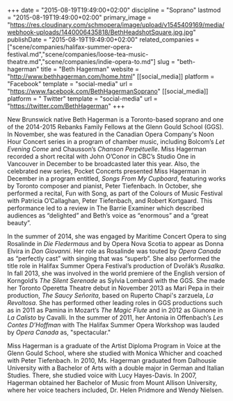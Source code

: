 +++
date = "2015-08-19T19:49:00+02:00"
discipline = "Soprano"
lastmod = "2015-08-19T19:49:00+02:00"
primary_image = "https://res.cloudinary.com/schmopera/image/upload/v1545409169/media/webhook-uploads/1440006435818/BethHeadshotSquare.jpg.jpg"
publishDate = "2015-08-19T19:49:00+02:00"
related_companies = ["scene/companies/halifax-summer-opera-festival.md","scene/companies/loose-tea-music-theatre.md","scene/companies/indie-opera-to.md"]
slug = "beth-hagerman"
title = "Beth Hagerman"
website = "http://www.bethhagerman.com/home.html"
[[social_media]]
platform = "Facebook"
template = "social-media"
url = "https://www.facebook.com/BethHagermanSoprano"
[[social_media]]
platform = " Twitter"
template = "social-media"
url = "https://twitter.com/BethHagerman"
+++

New Brunswick native Beth Hagerman is a Toronto-based soprano and one of the 2014-2015 Rebanks Family Fellows at the Glenn Gould School (GGS). In November, she was featured in the Canadian Opera Company's Noon Hour Concert series in a program of chamber music, including Bolcom’s *Let Evening Come* and Chausson’s *Chanson Perpétuelle*. Miss Hagerman recorded a short recital with John O’Conor in CBC’s Studio One in Vancouver in December to be broadcasted later this year. Also, the celebrated new series, Pocket Concerts presented Miss Hagerman in December in a program entitled, *Songs From My Cupboard*, featuring works by Toronto composer and pianist, Peter Tiefenbach.  In October, she performed a recital, Fun with Song, as part of the Colours of Music Festival with Patricia O’Callaghan, Peter Tiefenbach, and Robert Kortgaard. This performance led to a review in The Barrie Examiner which described audiences as “delighted” and Beth’s voice as “enormous” and a “great beauty”.

In the summer of 2014, she was engaged by Maritime Concert Opera to sing Rosalinde in *Die Fledermaus* and by Opera Nova Scotia to appear as Donna Elvira in *Don Giovanni*. Her role as Rosalinde was touted by *Opera Canada* as “perfectly cast” with  singing that was “superb”. She also performed the title role in Halifax Summer Opera Festival’s production of Dvořák’s *Rusalka*. In fall 2013, she was involved in the world premiere of the English version of Korngold’s *The Silent Serenade* as Sylvia Lombardi with the GGS. She made her Toronto Operetta Theatre debut in November 2013 as Mari Pepa in their production, *The Saucy Señorita*, based on Ruperto Chapi's zarzuela, *La Revoltosa*. She has performed other leading roles in GGS productions such as in 2011 as Pamina in Mozart’s *The Magic Flute* and in 2012 as Giunone in *La Calisto* by Cavalli. In the summer of 2011, her Antonia in Offenbach’s *Les Contes D’Hoffman* with The Halifax Summer Opera Workshop was lauded by *Opera Canada* as, "spectacular."

Miss Hagerman is a graduate of the Artist Diploma Program in Voice at the Glenn Gould School, where she studied with Monica Whicher and coached with Peter Tiefenbach. In 2010, Ms. Hagerman graduated from Dalhousie University with a Bachelor of Arts with a double major in German and Italian Studies. There, she studied voice with Lucy Hayes-Davis. In 2007, Hagerman obtained her Bachelor of Music from Mount Allison University, where her voice teachers included, Dr. Helen Pridmore and Wendy Nielsen.
